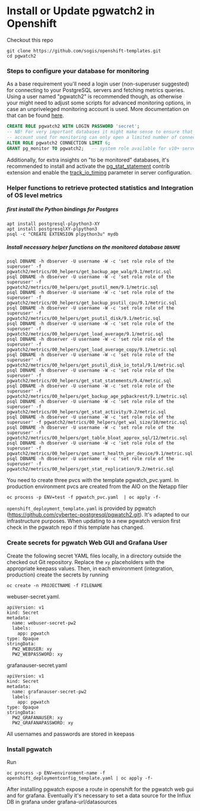 # Install or Update pgwatch2 in Openshift
Checkout this repo 
```
git clone https://github.com/sogis/openshift-templates.git
cd pgwatch2
```
### Steps to configure your database for monitoring

As a base requirement you'll need a login user (non-superuser suggested) for connecting to your PostgreSQL servers and fetching metrics queries.
Using a user named "pgwatch2" is recommended though, as otherwise your might need to adjust some scripts for advanced monitoring options,
in case an unpriveleged monitoring account is used.  More documentation on that can be found [here](https://pgwatch2.readthedocs.io/en/latest/preparing_databases.html).

```sql
CREATE ROLE pgwatch2 WITH LOGIN PASSWORD 'secret';
-- NB! For very important databases it might make sense to ensure that the user
-- account used for monitoring can only open a limited number of connections (there are according checks in code also though)
ALTER ROLE pgwatch2 CONNECTION LIMIT 6;
GRANT pg_monitor TO pgwatch2;   -- system role available for v10+ servers to reduce superuser usage
```

Additionally, for extra insights on "to be monitored" databases, it's recommended to install and activate the [pg_stat_statement](https://www.postgresql.org/docs/12/pgstatstatements.html)
contrib extension and enable the [track_io_timing](https://www.postgresql.org/docs/current/static/runtime-config-statistics.html#GUC-TRACK-IO-TIMING)
parameter in server configuration.

### Helper functions to retrieve protected statistics and Integration of OS level metrics
##### first install the Python bindings for Postgres
```
apt install postgresql-plpython3-XY
apt install postgresqlXY-plpython3
psql -c "CREATE EXTENSION plpython3u" mydb
```
##### Install necessary helper functions on the monitored database `DBNAME`
```
psql DBNAME -h dbserver -U username -W -c 'set role role of the superuser' -f pgwatch2/metrics/00_helpers/get_backup_age_walg/9.1/metric.sql
psql DBNAME -h dbserver -U username -W -c 'set role role of the superuser' -f pgwatch2/metrics/00_helpers/get_psutil_mem/9.1/metric.sql
psql DBNAME -h dbserver -U username -W -c 'set role role of the superuser' -f pgwatch2/metrics/00_helpers/get_backup_psutil_cpu/9.1/metric.sql
psql DBNAME -h dbserver -U username -W -c 'set role role of the superuser' -f pgwatch2/metrics/00_helpers/get_psutil_disk/9.1/metric.sql
psql DBNAME -h dbserver -U username -W -c 'set role role of the superuser' -f pgwatch2/metrics/00_helpers/get_load_average/9.1/metric.sql
psql DBNAME -h dbserver -U username -W -c 'set role role of the superuser' -f pgwatch2/metrics/00_helpers/get_load_average_copy/9.1/metric.sql
psql DBNAME -h dbserver -U username -W -c 'set role role of the superuser' -f pgwatch2/metrics/00_helpers/get_psutil_disk_io_total/9.1/metric.sql
psql DBNAME -h dbserver -U username -W -c 'set role role of the superuser' -f pgwatch2/metrics/00_helpers/get_stat_statements/9.4/metric.sql
psql DBNAME -h dbserver -U username -W -c 'set role role of the superuser' -f pgwatch2/metrics/00_helpers/get_backup_age_pgbackrest/9.1/metric.sql
psql DBNAME -h dbserver -U username -W -c 'set role role of the superuser' -f pgwatch2/metrics/00_helpers/get_stat_activity/9.2/metric.sql
psql DBNAME -h dbserver -U username -W -c 'set role role of the superuser' -f pgwatch2/metrics/00_helpers/get_wal_size/10/metric.sql
psql DBNAME -h dbserver -U username -W -c 'set role role of the superuser' -f pgwatch2/metrics/00_helpers/get_table_bloat_approx_sql/12/metric.sql
psql DBNAME -h dbserver -U username -W -c 'set role role of the superuser' -f pgwatch2/metrics/00_helpers/get_smart_health_per_device/9.1/metric.sql
psql DBNAME -h dbserver -U username -W -c 'set role role of the superuser' -f pgwatch2/metrics/00_helpers/get_stat_replication/9.2/metric.sql
```
You need to create three pvcs with the template pgwatch_pvc.yaml. In production environment pvcs are created from the AIO on the Netapp filer 
``` 
oc process -p ENV=test -f pgwatch_pvc.yaml  | oc apply -f-
```
`openshift_deployment_template.yaml` is provided by pgwatch (https://github.com/cybertec-postgresql/pgwatch2.git). It's adapted to our infrastructure purposes.
When updating to a new pgwatch version first check in the pgwatch repo if this template has changed.

### Create secrets for pgwatch Web GUI and Grafana User
Create the following secret YAML files locally, in a directory outside the checked out Git repository. Replace the `xy` placeholders with the appropriate keepass values. Then, in each environment (integration, production) create the secrets by running
```
oc create -n PROJECTNAME -f FILENAME
```
webuser-secret.yaml.
```
apiVersion: v1
kind: Secret
metadata:
  name: webuser-secret-pw2
  labels:
    app: pgwatch
type: Opaque
stringData:
  PW2_WEBUSER: xy
  PW2_WEBPASSWORD: xy
```
grafanauser-secret.yaml
```
apiVersion: v1
kind: Secret
metadata:
  name: grafanauser-secret-pw2
  labels:
    app: pgwatch
type: Opaque
stringData:
  PW2_GRAFANAUSER: xy
  PW2_GRAFANAPASSWORD: xy
```
All usernames and passwords are stored in keepass
### Install pgwatch
Run
```
oc process -p ENV=environment-name -f openshift_deploymentconfig_template.yaml | oc apply -f-
```
After installing pgwatch expose a route in openshift for the pgwatch web gui and for grafana. Eventually it's necessary to set a data source for the Influx DB in grafana under grafana-url/datasources
